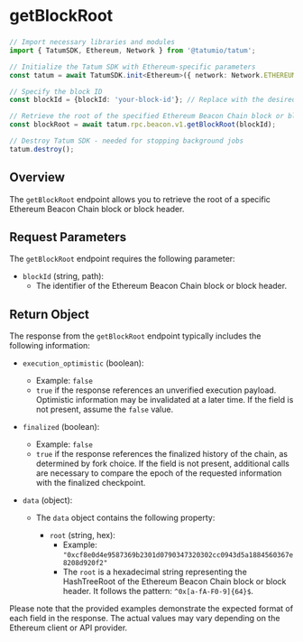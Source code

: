 # getBlockRoot

###

```typescript
// Import necessary libraries and modules
import { TatumSDK, Ethereum, Network } from '@tatumio/tatum';

// Initialize the Tatum SDK with Ethereum-specific parameters
const tatum = await TatumSDK.init<Ethereum>({ network: Network.ETHEREUM });

// Specify the block ID
const blockId = {blockId: 'your-block-id'}; // Replace with the desired block ID

// Retrieve the root of the specified Ethereum Beacon Chain block or block header
const blockRoot = await tatum.rpc.beacon.v1.getBlockRoot(blockId);

// Destroy Tatum SDK - needed for stopping background jobs
tatum.destroy();
```

## Overview

The `getBlockRoot` endpoint allows you to retrieve the root of a specific Ethereum Beacon Chain block or block header.

## Request Parameters

The `getBlockRoot` endpoint requires the following parameter:

- `blockId` (string, path):
  - The identifier of the Ethereum Beacon Chain block or block header.

## Return Object

The response from the `getBlockRoot` endpoint typically includes the following information:

- `execution_optimistic` (boolean):
  - Example: `false`
  - `true` if the response references an unverified execution payload. Optimistic information may be invalidated at a later time. If the field is not present, assume the `false` value.

- `finalized` (boolean):
  - Example: `false`
  - `true` if the response references the finalized history of the chain, as determined by fork choice. If the field is not present, additional calls are necessary to compare the epoch of the requested information with the finalized checkpoint.

- `data` (object):
  - The `data` object contains the following property:

    - `root` (string, hex):
      - Example: `"0xcf8e0d4e9587369b2301d0790347320302cc0943d5a1884560367e8208d920f2"`
      - The `root` is a hexadecimal string representing the HashTreeRoot of the Ethereum Beacon Chain block or block header. It follows the pattern: `^0x[a-fA-F0-9]{64}$`.

Please note that the provided examples demonstrate the expected format of each field in the response. The actual values may vary depending on the Ethereum client or API provider.
